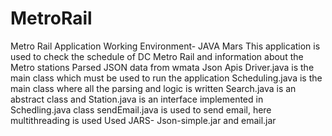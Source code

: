 # MetroRail
Metro Rail Application
Working Environment- JAVA Mars
This application is used to check the schedule of DC Metro Rail and information about the Metro stations 
Parsed JSON data from wmata Json Apis
Driver.java is the main class which must be used to run the application
Scheduling.java is the main class where all the parsing and logic is written
Search.java is an abstract class and Station.java is an interface implemented in Schedling.java class
sendEmail.java is used to send email, here multithreading is used
Used JARS- Json-simple.jar and email.jar
